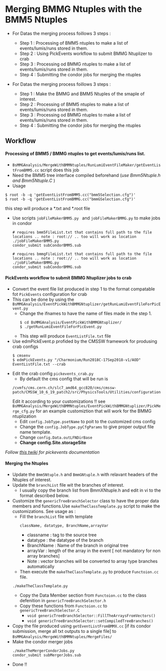 # Merging BMMG Ntuples with the BMM5 Ntuples

- For Datas the merging process foillows 3 steps :
  - Step 1 : Processing of BMM5 ntuples to make a list of events/lumis/runs stored in them.
  - Step 2 : Using PickEvents workflow to submit BMMG Ntuplizer to crab
  - Step 3 : Processing od BMMG ntuples to make a list of events/lumis/runs stored in them.
  - Step 4 : Submitting the condor jobs for merging the ntuples

- For Datas the merging process foillows 3 steps :
  - Step 1 : Make the BMMG and BMM5 Ntuples of the smaple of interest.
  - Step 2 : Processing of BMM5 ntuples to make a list of events/lumis/runs stored in them.
  - Step 3 : Processing od BMMG ntuples to make a list of events/lumis/runs stored in them.
  - Step 4 : Submitting the condor jobs for merging the ntuples


## Workflow 
#### Processing of BMM5 / BMMG ntuples to get events/lumis/runs list.
- `BsMMGAnalysis/MergeWithBMMNtuples/RunLumiEventFileMaker/getEventListFromBMM5.cc` script does this job
- Need the BMM5 tree interface compiled beforehand (_use Bmm5Ntuple.h and Bmm5Ntuple.C_ ) 
- Usage 
```
$ root -b -q 'getEventListFromBMM5.cc("bmm5Selection.cfg")'
$ root -b -q 'getEventListFromBMMG.cc("bmmGSelection.cfg")'
```
this step will produce a *.txt and *.root file
- Use scripts `jobFileMakerBMM5.py ` and `jobFileMakerBMMG.py` to make jobs in condor
  ```
  # requires bmm5FileList.txt that contains full path to the file locations .. note : root:// .. too will work as location
  ./jobFileMakerBMM5.py
  condor_submit subCondorBMM5.sub
  
  # requires bmmgFileList.txt that contains full path to the file locations .. note : root:// .. too will work as location
  ./jobFileMakerBMMG.py
  condor_submit subCondorBMMG.sub
  ```
#### PickEvents workflow to submit BMMG Ntuplizer jobs to crab
- Convert the event file list produced in step 1 to the format compatable fot `PickEvents` configuration for crab
- This can be done by using the `BsMMGAnalysis/EventPickWithBMMGNtuplizer/getRunLumiEventFileForPicEvent.py`
  - Change the ifnames to have the name of files made in the step 1.
    ```
    $ cd BsMMGAnalysis/EventPickWithBMMGNtuplizer/
    $ ./getRunLumiEventFileForPicEvent.py
    ```
  - This step will produce `EventListFile.txt` file
- Use edmPickEvent.p profided by the CMSSW framework for produsing  crab configs
  ```
  $ cmsenv
  $ edmPickEvents.py "/Charmonium/Run2018C-17Sep2018-v1/AOD" EventListFile.txt --crab 
  ```
- Edit the crab config `pickevents_crab.py`
  - By default the cms config that will be run is 
   ```
   /cvmfs/cms.cern.ch/slc7_amd64_gcc820/cms/cmssw-patch/CMSSW_10_6_19_patch2/src/PhysicsTools/Utilities/configuration/copyPickMerge_cfg.py
   ```
   Edit it according to your customizations !! see `BsMMGAnalysis/MergeWithBMMNtuples/EventPickWithBMMGNtuplizer/PickMerge_cfg.py` for an example customiztion that will work for the BMMG ntuplization
    - Edit `config.JobType.psetName` to poit to the customized cms config   
    - Change the `config.JobType.pyCfgParams` to give proper output file name template.
    - Change `config.Data.outLFNDirBase`
    - **Change config.Site.storageSite**
  
_Follow [this twiki](https://twiki.cern.ch/twiki/bin/view/CMSPublic/WorkBookPickEvents) for pickevents documentation_

#### Merging the Ntuples
- Update the `Bmm5Ntuple.h` and `BmmGNtuple.h` with relavant headers of the Ntuples of interest.
- Update the `branchList` file wit the branches of interest.
    - I usually copy the branch list from BmmXNtuple.h and edit in vi to the format described below. 
- Customize the `genericTreeBranchSelector` class to have the proper data members and functions.Use `makeTheClassTemplate.py` script to make the customizations. See usage as :
  - Fill the `branchList` file with template
     ```
     className, datatype, BranchName,arrayVar
     ```
     - classname : tag to the source tree
     - datatype  : the datatype of the branch
     - BranchName : Name of the branch in original tree
     - arrayVar   : length of the array in the event [ not mandatory for non array branches]
     - Note : vector<DTYPE> branches will be converted to array type branches automatically
  - Then execute the `makeTheClassTemplate.py`  to produce `Functoion.cc` file.
  ```
  ./makeTheClassTemplate.py
  ```
  - Copy the Data Member section from `Functoion.cc` to the class defenition in `genericTreeBranchSelector.h`
  - Copy  these functions from `Functoion.cc` to `genericTreeBranchSelector.C`
    - `void genericTreeBranchSelector::FillTheArraysFromVectors()`
    - `void genericTreeBranchSelector::setCompiledTreeBranches()`
- Copy the  file produced using `getEventListFromBMMX.cc` [if its condor submission, merge all txt outputs to a single file] to `
BsMMGAnalysis/MergeWithBMMNtuples/MergeFiles/
`
- Make the  condor merger jobs
  ```
  ./makeTheMergerCondorJobs.py 
  condor_submit subMergerJobs.sub
  ```
- Done !!
